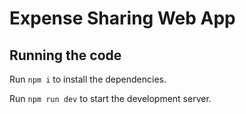 
  # Expense Sharing Web App

  ## Running the code

  Run `npm i` to install the dependencies.

  Run `npm run dev` to start the development server.
  